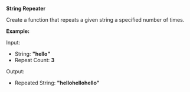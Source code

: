 **String Repeater**

Create a function that repeats a given string a specified number of times.

**Example:**

Input:
- String: **"hello"**
- Repeat Count: **3**

Output:
- Repeated String: **"hellohellohello"**
